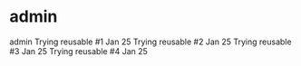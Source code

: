 # admin
admin 
Trying reusable #1 Jan 25
Trying reusable #2 Jan 25
Trying reusable #3 Jan 25
Trying reusable #4 Jan 25
